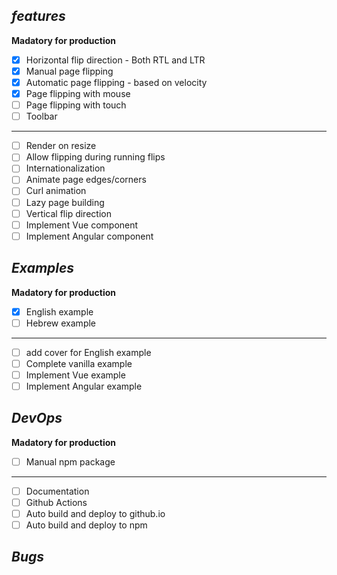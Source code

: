 
*features*
--------------------------------------------------
**Madatory for production**
- [x] Horizontal flip direction - Both RTL and LTR
- [x] Manual page flipping
- [x] Automatic page flipping - based on velocity
- [x] Page flipping with mouse
- [ ] Page flipping with touch
- [ ] Toolbar
--------------------------------------------------
- [ ] Render on resize
- [ ] Allow flipping during running flips
- [ ] Internationalization
- [ ] Animate page edges/corners
- [ ] Curl animation
- [ ] Lazy page building
- [ ] Vertical flip direction
- [ ] Implement Vue component
- [ ] Implement Angular component

*Examples*
--------------------------------------------------
**Madatory for production**
- [x] English example
- [ ] Hebrew example
--------------------------------------------------
- [ ] add cover for English example
- [ ] Complete vanilla example
- [ ] Implement Vue example
- [ ] Implement Angular example

*DevOps*
--------------------------------------------------
**Madatory for production**
- [ ] Manual npm package
--------------------------------------------------
- [ ] Documentation
- [ ] Github Actions
- [ ] Auto build and deploy to github.io
- [ ] Auto build and deploy to npm

*Bugs*
--------------------------------------------------